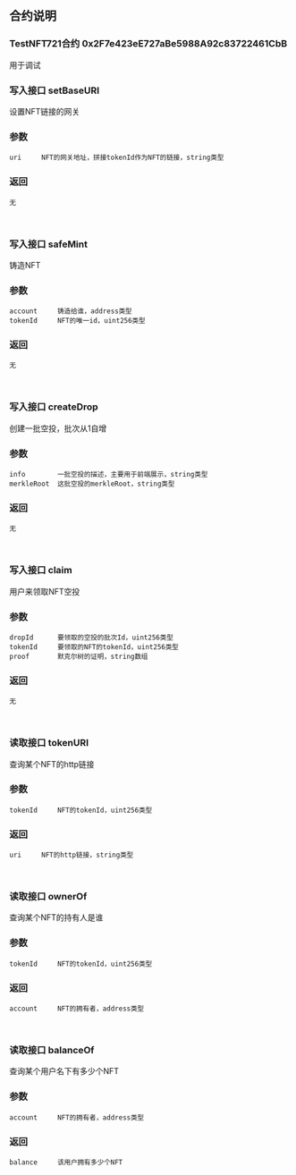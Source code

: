 ## 合约说明
### TestNFT721合约 0x2F7e423eE727aBe5988A92c83722461CbB
用于调试
### 写入接口 setBaseURI
设置NFT链接的网关
### 参数 
    uri     NFT的网关地址，拼接tokenId作为NFT的链接，string类型
### 返回   
    无
<br>

### 写入接口 safeMint
铸造NFT
### 参数 
    account     铸造给谁，address类型  
    tokenId     NFT的唯一id，uint256类型  
### 返回   
    无
<br>

### 写入接口 createDrop
创建一批空投，批次从1自增
### 参数 
    info        一批空投的描述，主要用于前端展示，string类型  
    merkleRoot  这批空投的merkleRoot，string类型  
### 返回   
    无
<br>

### 写入接口 claim
用户来领取NFT空投
### 参数 
    dropId      要领取的空投的批次Id，uint256类型 
    tokenId     要领取的NFT的tokenId，uint256类型 
    proof       默克尔树的证明，string数组
### 返回   
    无
<br>

### 读取接口 tokenURI
查询某个NFT的http链接
### 参数 
    tokenId     NFT的tokenId，uint256类型 
### 返回 
    uri     NFT的http链接，string类型
<br>

### 读取接口 ownerOf
查询某个NFT的持有人是谁
### 参数 
    tokenId     NFT的tokenId，uint256类型 
### 返回 
    account     NFT的拥有者，address类型
<br>

### 读取接口 balanceOf
查询某个用户名下有多少个NFT
### 参数 
    account     NFT的拥有者，address类型
### 返回 
    balance     该用户拥有多少个NFT
<br>
